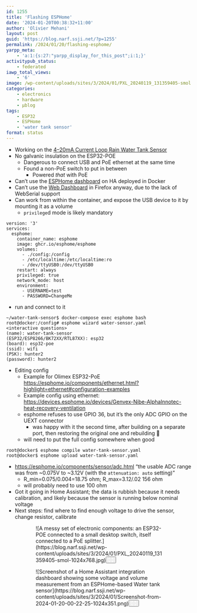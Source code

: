 ```yaml
---
id: 1255
title: 'Flashing ESPHome'
date: '2024-01-20T00:38:32+11:00'
author: 'Olivier Mehani'
layout: post
guid: 'https://blog.narf.ssji.net/?p=1255'
permalink: /2024/01/20/flashing-esphome/
yarpp_meta:
    - 'a:1:{s:27:"yarpp_display_for_this_post";i:1;}'
activitypub_status:
    - federated
iawp_total_views:
    - '6'
image: /wp-content/uploads/sites/3/2024/01/PXL_20240119_131359405-smol.jpg
categories:
    - electronics
    - hardware
    - µblog
tags:
    - ESP32
    - ESPHome
    - 'water tank sensor'
format: status
---
```


- Working on the [4–20mA Current Loop Rain Water Tank Sensor](https://blog.narf.ssji.net/2023/11/11/4-20ma-current-loop-rain-water-tank-sensor/)
- No galvanic insulation on the ESP32-POE 
    - Dangerous to connect USB and PoE ethernet at the same time
    - Found a non-PoE switch to put in between 
        - Powered *that* with PoE
- Can’t use the [ESPHome dashboard](https://esphome.io/guides/getting_started_hassio#installing-esphome-dashboard) on HA deployed in Docker
- Can’t use the [Web Dashboard](https://esphome.io/guides/getting_started_command_line) in Firefox anyway, due to the lack of WebSerial support
- Can work from within the container, and expose the USB device to it by mounting it as a volume 
    - `privilege`d mode is likely mandatory

```
version: '3'
services:
  esphome:
    container_name: esphome
    image: ghcr.io/esphome/esphome
    volumes:
      - ./config:/config
      - /etc/localtime:/etc/localtime:ro
      - /dev/ttyUSB0:/dev/ttyUSB0
    restart: always
    privileged: true
    network_mode: host
    environment:
      - USERNAME=test
      - PASSWORD=ChangeMe
```

- run and connect to it

```
~/water-tank-sensor$ docker-compose exec esphome bash
root@docker:/config# esphome wizard water-sensor.yaml
<interactive questions>
(name): water-tank-sensor 
(ESP32/ESP8266/BK72XX/RTL87XX): esp32
(board): esp32-poe
(ssid): wifi
(PSK): hunter2
(password): hunter2
```

- Editing config 
    - Example for Olimex ESP32-PoE <https://esphome.io/components/ethernet.html?highlight=ethernet#configuration-examples>
    - Example config using ethernet: <https://devices.esphome.io/devices/Genvex-Nibe-AlphaInnotec-heat-recovery-ventilation>
    - esphome refuses to use GPIO 36, but it’s the only ADC GPIO on the UEXT connector 
        - was happy with it the second time, after building on a separate port, then restoring the original one and rebuilding 🤷
    - will need to put the full config somewhere when good

```
root@docker$ esphome compile water-tank-sensor.yaml 
root@docker$ esphome upload water-tank-sensor.yaml 
```

- <https://esphome.io/components/sensor/adc.html> “the usable ADC range was from ~0.075V to ~3.12V (with the `attenuation: auto` setting)” 
    - R\_min=0.075/0.004=18.75 ohm; R\_max=3.12/.02 156 ohm
    - will probably need to use 100 ohm
- Got it going in Home Assistant; the data is rubbish because it needs calibration, and likely because the sensor is running below nominal voltage
- Next steps: find where to find enough voltage to drive the sensor, change resistor, calibrate

<figure class="wp-block-gallery has-nested-images columns-1 wp-block-gallery-9 is-layout-flex wp-block-gallery-is-layout-flex"><figure class="wp-block-image size-large wp-lightbox-container" data-wp-context="{"imageId":"6770cbdd5575a"}" data-wp-interactive="core/image">![A messy set of electronic components: an ESP32-POE connected to a small desktop switch, itself connected to a PoE splitter.](https://blog.narf.ssji.net/wp-content/uploads/sites/3/2024/01/PXL_20240119_131359405-smol-1024x768.jpg)<button aria-haspopup="dialog" aria-label="Enlarge image: A messy set of electronic components: an ESP32-POE connected to a small desktop switch, itself connected to a PoE splitter." class="lightbox-trigger" data-wp-init="callbacks.initTriggerButton" data-wp-on-async--click="actions.showLightbox" data-wp-style--right="state.imageButtonRight" data-wp-style--top="state.imageButtonTop" type="button"> <svg fill="none" height="12" viewbox="0 0 12 12" width="12" xmlns="http://www.w3.org/2000/svg"><path d="M2 0a2 2 0 0 0-2 2v2h1.5V2a.5.5 0 0 1 .5-.5h2V0H2Zm2 10.5H2a.5.5 0 0 1-.5-.5V8H0v2a2 2 0 0 0 2 2h2v-1.5ZM8 12v-1.5h2a.5.5 0 0 0 .5-.5V8H12v2a2 2 0 0 1-2 2H8Zm2-12a2 2 0 0 1 2 2v2h-1.5V2a.5.5 0 0 0-.5-.5H8V0h2Z" fill="#fff"></path></svg></button></figure><figure class="wp-block-image size-large wp-lightbox-container" data-wp-context="{"imageId":"6770cbdd55d9a"}" data-wp-interactive="core/image">![Screenshot of a Home Assistant integration dashboard showing some voltage and volume measurement from an ESPHome-based Water tank sensor](https://blog.narf.ssji.net/wp-content/uploads/sites/3/2024/01/Screenshot-from-2024-01-20-00-22-25-1024x351.png)<button aria-haspopup="dialog" aria-label="Enlarge image: Screenshot of a Home Assistant integration dashboard showing some voltage and volume measurement from an ESPHome-based Water tank sensor" class="lightbox-trigger" data-wp-init="callbacks.initTriggerButton" data-wp-on-async--click="actions.showLightbox" data-wp-style--right="state.imageButtonRight" data-wp-style--top="state.imageButtonTop" type="button"> <svg fill="none" height="12" viewbox="0 0 12 12" width="12" xmlns="http://www.w3.org/2000/svg"><path d="M2 0a2 2 0 0 0-2 2v2h1.5V2a.5.5 0 0 1 .5-.5h2V0H2Zm2 10.5H2a.5.5 0 0 1-.5-.5V8H0v2a2 2 0 0 0 2 2h2v-1.5ZM8 12v-1.5h2a.5.5 0 0 0 .5-.5V8H12v2a2 2 0 0 1-2 2H8Zm2-12a2 2 0 0 1 2 2v2h-1.5V2a.5.5 0 0 0-.5-.5H8V0h2Z" fill="#fff"></path></svg></button></figure></figure>